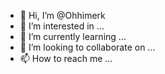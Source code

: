 - 👋 Hi, I’m @Ohhimerk
- 👀 I’m interested in ...
- 🌱 I’m currently learning ...
- 💞️ I’m looking to collaborate on ...
- 📫 How to reach me ...

<!---
Ohhimerk/Ohhimerk is a ✨ special ✨ repository because its `README.md` (this file) appears on your GitHub profile.
You can click the Preview link to take a look at your changes.
--->
